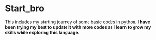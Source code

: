 # Start_bro
 This includes my starting journey of some basic codes in python.
**I have been trying my best to update it with more codes as I learn to grow my skills while exploring this language.**
